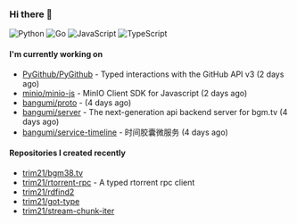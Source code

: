 ### Hi there 👋

![Python](https://img.shields.io/badge/python-3670A0?style=for-the-badge&logo=python&logoColor=ffdd54)
![Go](https://img.shields.io/badge/go-%2300ADD8.svg?style=for-the-badge&logo=go&logoColor=white)
![JavaScript](https://img.shields.io/badge/javascript-%23323330.svg?style=for-the-badge&logo=javascript&logoColor=%23F7DF1E)
![TypeScript](https://img.shields.io/badge/typescript-%23007ACC.svg?style=for-the-badge&logo=typescript&logoColor=white)

#### I'm currently working on

- [PyGithub/PyGithub](https://github.com/PyGithub/PyGithub) - Typed interactions with the GitHub API v3 (2 days ago)
- [minio/minio-js](https://github.com/minio/minio-js) - MinIO Client SDK for Javascript (2 days ago)
- [bangumi/proto](https://github.com/bangumi/proto) -  (4 days ago)
- [bangumi/server](https://github.com/bangumi/server) - The next-generation api backend server for bgm.tv (4 days ago)
- [bangumi/service-timeline](https://github.com/bangumi/service-timeline) - 时间胶囊微服务 (4 days ago)

#### Repositories I created recently

- [trim21/bgm38.tv](https://github.com/trim21/bgm38.tv)
- [trim21/rtorrent-rpc](https://github.com/trim21/rtorrent-rpc) - A typed rtorrent rpc client
- [trim21/rdfind2](https://github.com/trim21/rdfind2)
- [trim21/got-type](https://github.com/trim21/got-type)
- [trim21/stream-chunk-iter](https://github.com/trim21/stream-chunk-iter)

